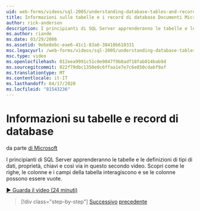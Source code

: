 ```yaml
---
uid: web-forms/videos/sql-2005/understanding-database-tables-and-records
title: Informazioni sulle tabelle e i record di database Documenti Microsoft
author: rick-anderson
description: I principianti di SQL Server apprenderanno le tabelle e le definizioni di tipi di dati, proprietà, chiavi e così via in questo secondo video. Scopri come le righe, le colonne, le righe della tabella...
ms.author: riande
ms.date: 03/29/2006
ms.assetid: 9ebe8ebc-eae6-41c1-83a6-38410b610331
msc.legacyurl: /web-forms/videos/sql-2005/understanding-database-tables-and-records
msc.type: video
ms.openlocfilehash: 012eea9991c51c0e9047f9b8adf18fab014bab9d
ms.sourcegitcommit: 022f79dbc1350e0c6ffaa1e7e7c6e850cdabf9af
ms.translationtype: MT
ms.contentlocale: it-IT
ms.lasthandoff: 04/17/2020
ms.locfileid: "81543236"
---
```

# <a name="understanding-database-tables-and-records"></a>Informazioni su tabelle e record di database

da parte [di Microsoft](https://github.com/microsoft)

I principianti di SQL Server apprenderanno le tabelle e le definizioni di tipi di dati, proprietà, chiavi e così via in questo secondo video. Scopri come le righe, le colonne e i campi della tabella interagiscono e se le colonne possono essere vuote.

[&#9654; Guarda il video (24 minuti)](https://channel9.msdn.com/Blogs/ASP-NET-Site-Videos/understanding-database-tables-and-records)

> [!div class="step-by-step"]
> [Successivo](what-is-a-database.md)
> [precedente](more-about-column-data-types-and-other-properties.md)
